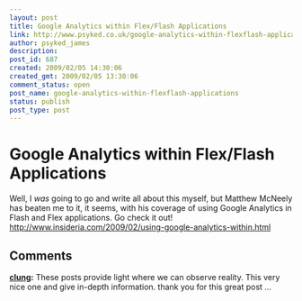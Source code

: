```yaml
---
layout: post
title: Google Analytics within Flex/Flash Applications
link: http://www.psyked.co.uk/google-analytics-within-flexflash-applications/
author: psyked_james
description: 
post_id: 687
created: 2009/02/05 14:30:06
created_gmt: 2009/02/05 13:30:06
comment_status: open
post_name: google-analytics-within-flexflash-applications
status: publish
post_type: post
---
```


# Google Analytics within Flex/Flash Applications

Well, I _was_ going to go and write all about this myself, but Matthew McNeely has beaten me to it, it seems, with his coverage of using Google Analytics in Flash and Flex applications. Go check it out! <http://www.insideria.com/2009/02/using-google-analytics-within.html>

## Comments

**[clung](#545 "2010-11-02 02:25:06"):** These posts provide light where we can observe reality. This very nice one and give in-depth information. thank you for this great post ...

